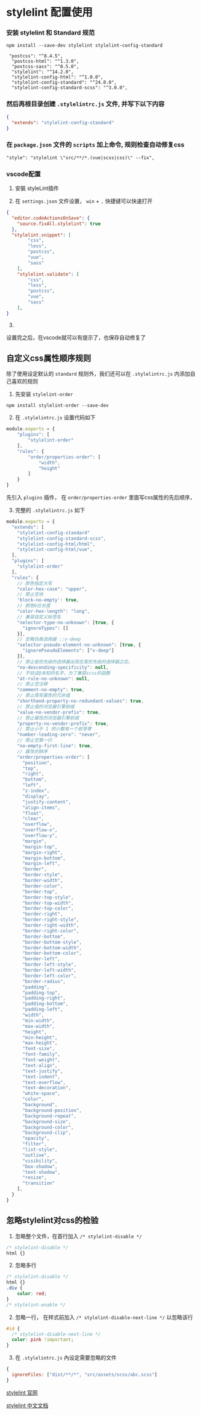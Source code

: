 # stylelint 配置使用

### 安装 stylelint 和 Standard 规范

```
npm install --save-dev stylelint stylelint-config-standard 

 "postcss": "^8.4.5",
  "postcss-html": "^1.3.0",
  "postcss-sass": "^0.5.0",
  "stylelint": "^14.2.0",
  "stylelint-config-html": "^1.0.0",
  "stylelint-config-standard": "^24.0.0",
  "stylelint-config-standard-scss": "^3.0.0",
```

### 然后再根目录创建 `.stylelintrc.js` 文件, 并写下以下内容

```json
{
  "extends": "stylelint-config-standard"
}
```

### 在 `package.json` 文件的 `scripts` 加上命令, 规则检查自动修复css

```
"style": "stylelint \"src/**/*.(vue|scss|css)\" --fix",
```

### vscode配置

1. 安裝 styleLint插件

2. 在 `settings.json` 文件设置， `win` + `,` 快捷键可以快速打开

```json
{
  "editor.codeActionsOnSave": {
    "source.fixAll.stylelint": true
  },
  "stylelint.snippet": [
        "css",
        "less",
        "postcss",
        "vue",
        "sass"
    ],
    "stylelint.validate": [
        "css",
        "less",
        "postcss",
        "vue",
        "sass"
    ],
}
```
3. 

设置完之后，在vscode就可以有提示了，也保存自动修复了


## 自定义css属性顺序规则

除了使用设定默认的 `standard` 规则外，我们还可以在 `.stylelintrc.js` 内添加自己喜欢的规则

1. 先安装 `stylelint-order`

```
npm install stylelint-order --save-dev
```

2. 在 `.stylelintrc.js` 设置代码如下

```js
module.exports = {
    "plugins": [
        "stylelint-order"
    ],
    "rules": {
        "order/properties-order": [
            "width",
            "height"
        ]
    }
}
```

先引入 `plugins` 插件， 在 ` order/properties-order ` 里面写css属性的先后顺序，

3. 完整的 `.stylelintrc.js` 如下

```js
module.exports = {
  "extends": [
    "stylelint-config-standard"
    "stylelint-config-standard-scss",
    "stylelint-config-html/html",
    "stylelint-config-html/vue",
  ],
  "plugins": [
    "stylelint-order"
  ],
  "rules": {
    // 颜色指定大写
    "color-hex-case": "upper",
    // 禁止空块
    'block-no-empty': true,
    // 颜色6位长度
    "color-hex-length": "long",
    // 兼容自定义标签名
    "selector-type-no-unknown": [true, {
      "ignoreTypes": []
    }],
    // 忽略伪类选择器 ::v-deep
    "selector-pseudo-element-no-unknown": [true, {
      "ignorePseudoElements": ["v-deep"]
    }],
    // 禁止低优先级的选择器出现在高优先级的选择器之后。
    "no-descending-specificity": null,
    // 不验证@未知的名字，为了兼容scss的函数
    "at-rule-no-unknown": null,
    // 禁止空注释
    "comment-no-empty": true,
    // 禁止简写属性的冗余值
    "shorthand-property-no-redundant-values": true,
    // 禁止值的浏览器引擎前缀
    "value-no-vendor-prefix": true,
    // 禁止属性的浏览器引擎前缀
    "property-no-vendor-prefix": true,
    // 禁止小于 1 的小数有一个前导零
    "number-leading-zero": "never",
    // 禁止空第一行
    "no-empty-first-line": true,
    // 属性的排序
    "order/properties-order": [
      "position",
      "top",
      "right",
      "bottom",
      "left",
      "z-index",
      "display",
      "justify-content",
      "align-items",
      "float",
      "clear",
      "overflow",
      "overflow-x",
      "overflow-y",
      "margin",
      "margin-top",
      "margin-right",
      "margin-bottom",
      "margin-left",
      "border",
      "border-style",
      "border-width",
      "border-color",
      "border-top",
      "border-top-style",
      "border-top-width",
      "border-top-color",
      "border-right",
      "border-right-style",
      "border-right-width",
      "border-right-color",
      "border-bottom",
      "border-bottom-style",
      "border-bottom-width",
      "border-bottom-color",
      "border-left",
      "border-left-style",
      "border-left-width",
      "border-left-color",
      "border-radius",
      "padding",
      "padding-top",
      "padding-right",
      "padding-bottom",
      "padding-left",
      "width",
      "min-width",
      "max-width",
      "height",
      "min-height",
      "max-height",
      "font-size",
      "font-family",
      "font-weight",
      "text-align",
      "text-justify",
      "text-indent",
      "text-overflow",
      "text-decoration",
      "white-space",
      "color",
      "background",
      "background-position",
      "background-repeat",
      "background-size",
      "background-color",
      "background-clip",
      "opacity",
      "filter",
      "list-style",
      "outline",
      "visibility",
      "box-shadow",
      "text-shadow",
      "resize",
      "transition"
    ],
  }
}
```


## 忽略stylelint对css的检验

1. 忽略整个文件，在首行加入 `/* stylelint-disable */`

```css
/* stylelint-disable */
html {}
```

2. 忽略多行

```css
/* stylelint-disable */
html {}
.div {
    color: red;
}
/* stylelint-enable */
```

2. 忽略一行， 在样式前加入 `/* stylelint-disable-next-line */` 以忽略该行

```css
#id {
  /* stylelint-disable-next-line */
  color: pink !important;
}
```

3. 在 `.stylelintrc.js` 內设定需要忽略的文件

```js
{
  ignoreFiles: ["dist/**/*", "src/assets/scss/abc.scss"]
}
```


[stylelint 官网](https://stylelint.io/)

[stylelint 中文文档](https://stylelint.docschina.org/)